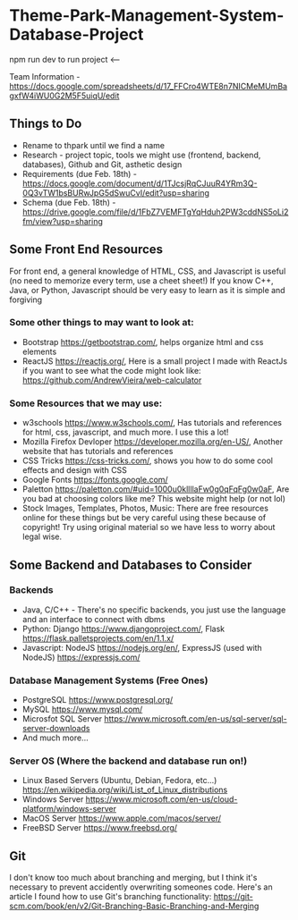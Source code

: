 # Theme-Park-Management-System-Database-Project

npm run dev to run project <--

Team Information - https://docs.google.com/spreadsheets/d/17_FFCro4WTE8n7NICMeMUmBagxfW4iWU0G2M5F5uiqU/edit

## Things to Do
- Rename to thpark until we find a name
- Research - project topic, tools we might use (frontend, backend, databases), Github and Git, asthetic design
- Requirements (due Feb. 18th) - https://docs.google.com/document/d/1TJcsjRqCJuuR4YRm3Q-0Q3vTW1bsBURwJpG5dSwuCvI/edit?usp=sharing
- Schema (due Feb. 18th) - https://drive.google.com/file/d/1FbZ7VEMFTgYqHduh2PW3cddNS5oLi2fm/view?usp=sharing

## Some Front End Resources
For front end, a general knowledge of HTML, CSS, and Javascript is useful (no need to memorize every term, use a cheet sheet!)
If you know C++, Java, or Python, Javascript should be very easy to learn as it is simple and forgiving

### Some other things to may want to look at:
- Bootstrap https://getbootstrap.com/, helps organize html and css elements
- ReactJS https://reactjs.org/, Here is a small project I made with ReactJs if you want to see what the code might look like: https://github.com/AndrewVieira/web-calculator

### Some Resources that we may use:
- w3schools https://www.w3schools.com/, Has tutorials and references for html, css, javascript, and much more. I use this a lot!
- Mozilla Firefox Devloper https://developer.mozilla.org/en-US/, Another website that has tutorials and references
- CSS Tricks https://css-tricks.com/, shows you how to do some cool effects and design with CSS
- Google Fonts https://fonts.google.com/
- Paletton https://paletton.com/#uid=1000u0kllllaFw0g0qFqFg0w0aF, Are you bad at choosing colors like me? This website might help (or not lol)
- Stock Images, Templates, Photos, Music: There are free resources online for these things but be very careful using these because of copyright! Try using original material so we have less to worry about legal wise.

## Some Backend and Databases to Consider
### Backends
- Java, C/C++ - There's no specific backends, you just use the language and an interface to connect with dbms
- Python: Django https://www.djangoproject.com/, Flask https://flask.palletsprojects.com/en/1.1.x/
- Javascript: NodeJS https://nodejs.org/en/, ExpressJS (used with NodeJS) https://expressjs.com/

### Database Management Systems (Free Ones)
- PostgreSQL https://www.postgresql.org/
- MySQL https://www.mysql.com/
- Microsfot SQL Server https://www.microsoft.com/en-us/sql-server/sql-server-downloads
- And much more...

### Server OS (Where the backend and database run on!)
- Linux Based Servers (Ubuntu, Debian, Fedora, etc...) https://en.wikipedia.org/wiki/List_of_Linux_distributions
- Windows Server https://www.microsoft.com/en-us/cloud-platform/windows-server
- MacOS Server https://www.apple.com/macos/server/
- FreeBSD Server https://www.freebsd.org/

## Git
I don't know too much about branching and merging, but I think it's necessary to prevent accidently overwriting someones code. Here's an article I found how to use Git's branching functionality: https://git-scm.com/book/en/v2/Git-Branching-Basic-Branching-and-Merging
